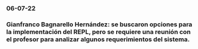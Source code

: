### 06-07-22
### Gianfranco Bagnarello Hernández: se buscaron opciones para la implementación del REPL, pero se requiere una reunión con el profesor para analizar algunos requerimientos del sistema.
###